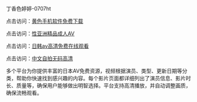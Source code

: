 丁香色婷婷-0707ht


点击访问：<a href="https://gda-c7m.pages.dev/">黄色手机软件免费下载</a>

点击访问：<a href="https://rtj-3zo.pages.dev/">性亚洲精品成人AV</a>

点击访问：<a href="https://bered.pages.dev/">日韩av高清免费在线观看</a>

点击访问：<a href="https://fdhf-454.pages.dev/">中文自拍无码高清</a>

多个平台为你提供丰富的日本AV免费资源，视频根据演员、类型、更新日期等分类，帮助你快速找到感兴趣的内容。每个影片页面都详细列出了演员信息、影片时长、质量等，确保用户能够做出明智选择。平台支持高清播放，并自动调整画质，确保流畅观看。

<span style="display:none;">[Canonical link](）</span>
